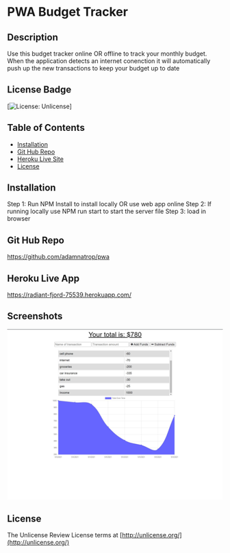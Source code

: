 
  
  # PWA Budget Tracker

  ## Description
  Use this budget tracker online OR offline to track your monthly budget. When the application detects an internet conenction it will automatically push up the new transactions to keep your budget up to date
  
  ## License Badge
  
  [![License: Unlicense](https://img.shields.io/badge/license-Unlicense-blue.svg)]
  
  ## Table of Contents
  
  - [Installation](#installation)
  - [Git Hub Repo](#git-hub-repo)
  - [Heroku Live Site](#heroku-live-app)
  - [License](#license)
  
  ## Installation
  
  Step 1: Run NPM Install to install locally OR use web app online
Step 2: If running locally use NPM run start to start the server file
Step 3: load in browser
  
  ## Git Hub Repo
  https://github.com/adamnatrop/pwa

  ## Heroku Live App
  https://radiant-fjord-75539.herokuapp.com/ 

  ## Screenshots

  ![screemshot01](./public/images/screenshot01.jpg)

  ## License
  
  The Unlicense
  Review License terms at [http://unlicense.org/](http://unlicense.org/)
  
 
  
